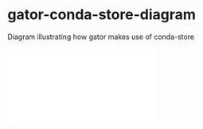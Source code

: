 # gator-conda-store-diagram
Diagram illustrating how gator makes use of conda-store

![diagram](gator-conda-store.pdf)
